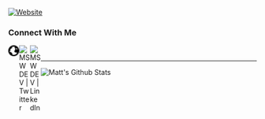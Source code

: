 [![Website](https://img.shields.io/website?label=msw.dev&style=for-the-badge&url=https%3A%2F%2Fmsw.dev)](https://msw.dev)

### Connect With Me

[<img align="left" alt="msw.dev" width="22px" src="https://raw.githubusercontent.com/iconic/open-iconic/master/svg/globe.svg" />][website]
[<img align="left" alt="MSWDEV | Twitter" width="22px" src="https://cdn.jsdelivr.net/npm/simple-icons@v3/icons/twitter.svg" />][twitter]
[<img align="left" alt="MSWDEV | LinkedIn" width="22px" src="https://cdn.jsdelivr.net/npm/simple-icons@v3/icons/linkedin.svg" />][linkedin]

<br />

---

<img align="left" alt="Matt's Github Stats" src="https://github-readme-stats.codestackr.vercel.app/api?username=mswdev&show_icons=true&hide_border=true" />

[website]: https://msw.dev
[twitter]: https://twitter.com/mswdev
[linkedin]: https://linkedin.com/in/mswdev
